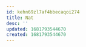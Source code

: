 ```yaml
---
id: kehn69zl7af4bbecaqoi274
title: Nat
desc: ''
updated: 1681793544670
created: 1681793544670
---
```

